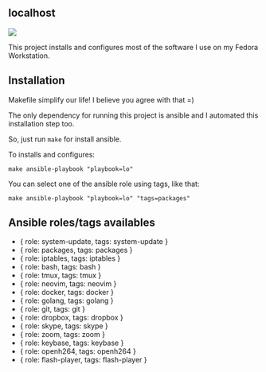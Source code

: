 localhost
---

![](https://raw.githubusercontent.com/lborguetti/localhost/master/assets/localhost-127.0.0.1.jpg)

This project installs and configures most of the software I use on my Fedora Workstation.

## Installation

Makefile simplify our life! I believe you agree with that =)

The only dependency for running this project is ansible and I automated this installation step too.

So, just run `make` for install ansible.

To installs and configures:

```shell
make ansible-playbook "playbook=lo"
```

You can select one of the ansible role using tags, like that:

```shell
make ansible-playbook "playbook=lo" "tags=packages"
```

## Ansible roles/tags availables

- { role: system-update, tags: system-update }
- { role: packages, tags: packages }
- { role: iptables, tags: iptables }
- { role: bash, tags: bash }
- { role: tmux, tags: tmux }
- { role: neovim, tags: neovim }
- { role: docker, tags: docker }
- { role: golang, tags: golang }
- { role: git, tags: git }
- { role: dropbox, tags: dropbox }
- { role: skype, tags: skype }
- { role: zoom, tags: zoom }
- { role: keybase, tags: keybase }
- { role: openh264, tags: openh264 }
- { role: flash-player, tags: flash-player }
